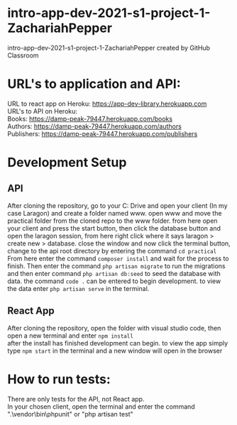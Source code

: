 # intro-app-dev-2021-s1-project-1-ZachariahPepper
intro-app-dev-2021-s1-project-1-ZachariahPepper created by GitHub Classroom

# URL's to application and API:
URL to react app on Heroku: https://app-dev-library.herokuapp.com  
URL's to API on Heroku:  
Books: https://damp-peak-79447.herokuapp.com/books  
Authors: https://damp-peak-79447.herokuapp.com/authors  
Publishers: https://damp-peak-79447.herokuapp.com/publishers  

# Development Setup
## API
After cloning the repository, go to your C: Drive and open your client (In my case Laragon) and create a folder named www.
open www and move the practical folder from the cloned repo to the www folder. from here open your client and press the start button,
then click the database button and open the laragon session, from here right click where it says laragon > create new > database.
close the window and now click the terminal button, change to the api root directory by entering the command ```cd practical```
From here enter the command ```composer install``` and wait for the process to finish. Then enter the command ```php artisan migrate```
to run the migrations and then enter command ```php artisan db:seed``` to seed the database with data. the command ```code .``` can be entered
to begin development. to view the data enter ```php artisan serve``` in the terminal.  

## React App  
After cloning the repository, open the folder with visual studio code, then open a new terminal and enter ```npm install```  
after the install has finished development can begin. to view the app simply type ```npm start``` in the terminal and a new window will open in the browser  

# How to run tests:
There are only tests for the API, not React app.  
In your chosen client, open the terminal and enter the command ".\vendor\bin\phpunit" or "php artisan test"  
